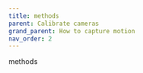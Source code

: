 ```yaml
---
title: methods
parent: Calibrate cameras
grand_parent: How to capture motion
nav_order: 2
---
```


methods